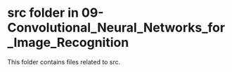 # src folder in 09-Convolutional_Neural_Networks_for_Image_Recognition
This folder contains files related to src.
